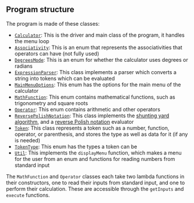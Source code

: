 ## Program structure

The program is made of these classes:

- [`Calculator`](Calculator.java): This is the driver and main class of the program, it handles the menu loop
- [`Associativity`](Associativity.java): This is an enum that represents the associativities that operators can have (not fully used)
- [`DegreesMode`](DegreesMode.java): This is an enum for whether the calculator uses degrees or radians
- [`ExpressionParser`](ExpressionParser.java): This class implements a parser which converts a string into
  tokens which can be evaluated
- [`MainMenuOptions`](MainMenuOptions.java): This enum has the options for the main menu of the calculator
- [`MathFunction`](MathFunction.java): This enum contains mathematical functions, such as trigonometry and square roots
- [`Operator`](Operator.java): This enum contains arithmetic and other operators
- [`ReversePolishNotation`](ReversePolishNotation.java): This class implements the
  [shunting yard algorithm](https://en.wikipedia.org/wiki/Shunting_yard_algorithm), and a
  [reverse Polish notation](https://en.wikipedia.org/wiki/Reverse_Polish_notation) evaluator
- [`Token`](Token.java): This class represents a token such as a number, function, operator, or parenthesis, and stores the
  type as well as data for it (if any is needed)
- [`TokenType`](TokenType.java): This enum has the types a token can be
- [`Util`](Util.java): This implements the `displayMenu` function, which makes a menu for the user from an enum
  and functions for reading numbers from standard input

The `MathFunction` and `Operator` classes each take two lambda functions in their constructors, one
to read their inputs from standard input, and one to perform their calculation. These are accessible
through the `getInputs` and `execute` functions.
